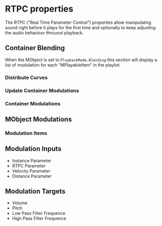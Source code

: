 # RTPC properties

The RTPC ("Real Time Parameter Control") properties allow manipulating sound right before it plays for the first time and optionally to keep adjusting the audio behaviour throuout playback.

## Container Blending

When the MObject is set to `PlaybackMode.Blending` this section will display a list of modulation for each "MPlayableItem" in the playlist.

### Distribute Curves

### Update Container Modulations

### Container Modulations

## MObject Modulations

### Modulation Items

## Modulation Inputs

- Instance Parameter
- RTPC Parameter
- Velocity Parameter
- Distance Parameter

## Modulation Targets

- Volume
- Pitch
- Low Pass Filter Frequence
- High Pass Filter Frequence